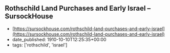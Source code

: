  ## Rothschild Land Purchases and Early Israel – SursockHouse
 - [https://sursockhouse.com/rothschild-land-purchases-and-early-israel](https://sursockhouse.com/rothschild-land-purchases-and-early-israel)
 - date_published: 1910-10-10T12:25:35+00:00
 - tags: ['rothschild', 'israel']

